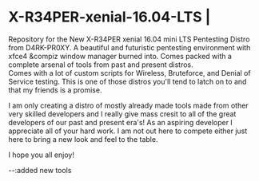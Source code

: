 # X-R34PER-xenial-16.04-LTS      |
Repository for the New X-R34PER xenial 16.04 mini LTS Pentesting Distro from D4RK-PR0XY.
A beautiful and futuristic pentesting environment with xfce4 &compiz window manager burned into.
Comes packed with a complete arsenal of tools from past and present distros.  
Comes with a lot of custom scripts for Wireless, Bruteforce, and Denial of Service testing.
This is one of those distros you'll tend to latch on to and that my friends is a promise.

I am only creating a distro of mostly already made tools made from other very skilled developers
and I really give mass cresit to all of the great developers of our past and present era's!
As an aspiring developer I appreciate all of your hard work.
I am not out here to compete either just here to bring a new look and feel to the table.

I hope you all enjoy!

--:added new tools

